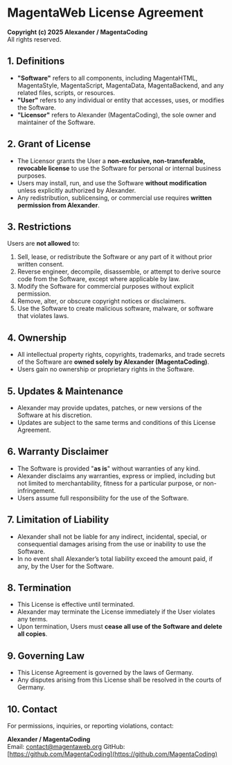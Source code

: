# MagentaWeb License Agreement

**Copyright (c) 2025 Alexander / MagentaCoding**  
All rights reserved.

## 1. Definitions
- **"Software"** refers to all components, including MagentaHTML, MagentaStyle, MagentaScript, MagentaData, MagentaBackend, and any related files, scripts, or resources.  
- **"User"** refers to any individual or entity that accesses, uses, or modifies the Software.  
- **"Licensor"** refers to Alexander (MagentaCoding), the sole owner and maintainer of the Software.

## 2. Grant of License
- The Licensor grants the User a **non-exclusive, non-transferable, revocable license** to use the Software for personal or internal business purposes.  
- Users may install, run, and use the Software **without modification** unless explicitly authorized by Alexander.  
- Any redistribution, sublicensing, or commercial use requires **written permission from Alexander**.  

## 3. Restrictions
Users are **not allowed** to:  
1. Sell, lease, or redistribute the Software or any part of it without prior written consent.  
2. Reverse engineer, decompile, disassemble, or attempt to derive source code from the Software, except where applicable by law.  
3. Modify the Software for commercial purposes without explicit permission.  
4. Remove, alter, or obscure copyright notices or disclaimers.  
5. Use the Software to create malicious software, malware, or software that violates laws.  

## 4. Ownership
- All intellectual property rights, copyrights, trademarks, and trade secrets of the Software are **owned solely by Alexander (MagentaCoding)**.  
- Users gain no ownership or proprietary rights in the Software.  

## 5. Updates & Maintenance
- Alexander may provide updates, patches, or new versions of the Software at his discretion.  
- Updates are subject to the same terms and conditions of this License Agreement.  

## 6. Warranty Disclaimer
- The Software is provided "**as is**" without warranties of any kind.  
- Alexander disclaims any warranties, express or implied, including but not limited to merchantability, fitness for a particular purpose, or non-infringement.  
- Users assume full responsibility for the use of the Software.  

## 7. Limitation of Liability
- Alexander shall not be liable for any indirect, incidental, special, or consequential damages arising from the use or inability to use the Software.  
- In no event shall Alexander’s total liability exceed the amount paid, if any, by the User for the Software.  

## 8. Termination
- This License is effective until terminated.  
- Alexander may terminate the License immediately if the User violates any terms.  
- Upon termination, Users must **cease all use of the Software and delete all copies**.  

## 9. Governing Law
- This License Agreement is governed by the laws of Germany.  
- Any disputes arising from this License shall be resolved in the courts of Germany.  

## 10. Contact
For permissions, inquiries, or reporting violations, contact:  

**Alexander / MagentaCoding**  
Email: [contact@magentaweb.org](mailto:contact@magentaweb.org)
GitHub: [https://github.com/MagentaCoding](https://github.com/MagentaCoding)
